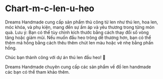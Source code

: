 # Chart-m-c-len-u-heo
Dreams Handmade cung cấp sản phẩm thủ công từ len như thú len, hoa len, móc khóa, và phụ kiện, mang đến sự ấm áp và yêu thương trong từng món quà.
Lưu ý:
Bạn có thể tùy chỉnh kích thước bằng cách thay đổi số vòng tăng hoặc giảm mũi. Nếu muốn đầu heo trông dễ thương hơn, bạn có thể thêm má hồng bằng cách thêu thêm chút len màu hoặc vẽ nhẹ bằng phấn hồng.

Chúc bạn thành công với dự án thú len đầu heo! 🐷

Dreams Handmade chuyên cung cấp các sản phẩm về đồ len handmade các bạn có thể tham khảo thêm.
